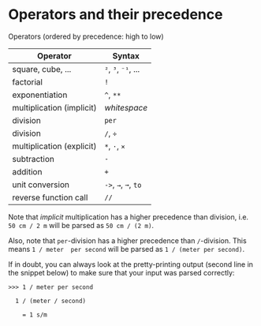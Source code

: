 # Operators and their precedence

  Operators (ordered by precedence: high to low)

| Operator                  | Syntax               |
| ------------------------- | -------------------- |
| square, cube, ...         | `²`, `³`, `⁻¹`, ...  |
| factorial                 | `!`                  |
| exponentiation            | `^`, `**`            |
| multiplication (implicit) | *whitespace*         |
| division                  | `per`                |
| division                  | `/`, `÷`             |
| multiplication (explicit) | `*`, `·`, `×`        |
| subtraction               | `-`                  |
| addition                  | `+`                  |
| unit conversion           | `->`, `→`, `➞`, `to` |
| reverse function call     | `//`                 |

Note that *implicit* multiplication has a higher precedence than division, i.e. `50 cm / 2 m` will be parsed as `50 cm / (2 m)`.

Also, note that `per`-division has a higher precedence than `/`-division. This means `1 / meter  per second` will be parsed as `1 / (meter per second)`.

If in doubt, you can always look at the pretty-printing output (second line in the snippet below)
to make sure that your input was parsed correctly:
``` numbat
>>> 1 / meter per second

  1 / (meter / second)

    = 1 s/m
```
